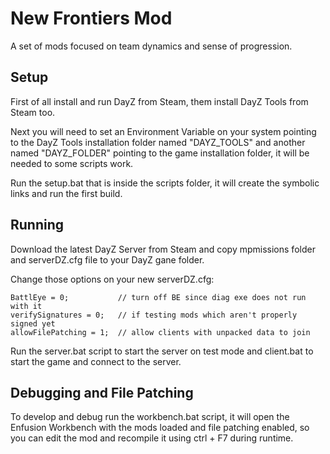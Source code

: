 # New Frontiers Mod
A set of mods focused on team dynamics and sense of progression.

## Setup
First of all install and run DayZ from Steam, them install DayZ Tools from Steam too.

Next you will need to set an Environment Variable on your system pointing to the DayZ Tools installation folder named "DAYZ_TOOLS" and another named "DAYZ_FOLDER" pointing to the game installation folder, it will be needed to some scripts work.

Run the setup.bat that is inside the scripts folder, it will create the symbolic links and run the first build.

## Running
Download the latest DayZ Server from Steam and copy mpmissions folder and serverDZ.cfg file to your DayZ gane folder.

Change those options on your new serverDZ.cfg:
```
BattlEye = 0;			// turn off BE since diag exe does not run with it
verifySignatures = 0;	// if testing mods which aren't properly signed yet
allowFilePatching = 1;  // allow clients with unpacked data to join
```

Run the server.bat script to start the server on test mode and client.bat to start the game and connect to the server.

## Debugging and File Patching
To develop and debug run the workbench.bat script, it will open the Enfusion Workbench with the mods loaded and file patching enabled, so you can edit the mod and recompile it using ctrl + F7 during runtime.
